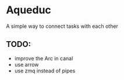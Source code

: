 # Aqueduc
A simple way to connect tasks with each other


## TODO:

- improve the Arc in canal
- use arrow
- use zmq instead of pipes
